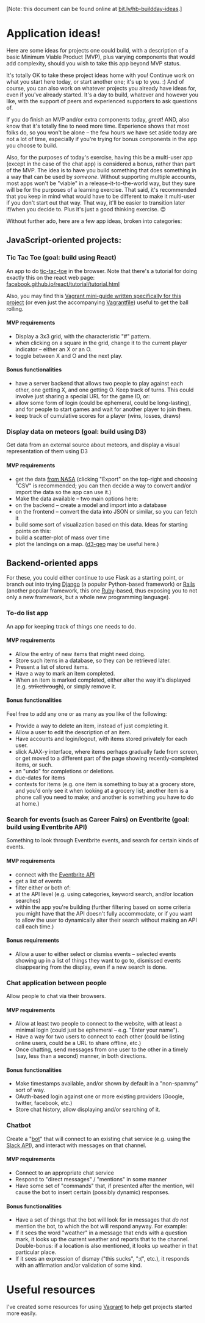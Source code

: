 [Note: this document can be found online at [bit.ly/hb-buildday-ideas](http://bit.ly/hb-buildday-ideas).]

# Application ideas!


Here are some ideas for projects one could build, with a description
of a basic Minimum Viable Product (MVP), plus varying components that
would add complexity, should you wish to take this app beyond MVP status.

It's totally OK to take these project ideas home with you!  Continue
work on what you start here today, or start another one; it's up to
you. :) And of course, you can also work on whatever projects you
already have ideas for, even if you've already started.  It's a day to
build, whatever and however you like, with the support of peers and
experienced supporters to ask questions of.

If you do finish an MVP and/or extra components today, *great*!  AND,
also know that it's totally fine to need more time.  Experience shows
that most folks do, so you won't be alone &#x2013; the few hours we have set
aside today are not a lot of time, especially if you're trying for
bonus components in the app you choose to build.

Also, for the purposes of today's exercise, having this be a
multi-user app (except in the case of the chat app) is considered a
bonus, rather than part of the MVP.  The idea is to have you build
something that does something in a way that can be used by *someone*.
Without supporting multiple accounts, most apps won't be "viable" in a
release-it-to-the-world way, but they sure will be for the purposes of
a learning exercise.  That said, it's recommended that you keep in
mind what would have to be different to make it multi-user if you
don't start out that way.  That way, it'll be easier to transition
later if/when you decide to.  Plus it's just a good thinking
exercise. 😊

Without further ado, here are a few app ideas, broken into categories:

## JavaScript-oriented projects:

### Tic Tac Toe (goal: build using React)

An app to do [tic-tac-toe](https://en.wikipedia.org/wiki/Tic-tac-toe) in the browser.  Note that there's a tutorial
for doing exactly this on the react web page:
[facebook.github.io/react/tutorial/tutorial.html](https://facebook.github.io/react/tutorial/tutorial.html)

Also, you may find this [Vagrant mini-guide written specifically for
this project](https://github.com/lindes/tutorials/tree/master/vagrants#react) (or even just the accompanying [Vagrantfile](https://raw.githubusercontent.com/lindes/tutorials/master/vagrants/react/Vagrantfile)) useful to get
the ball rolling.

#### MVP requirements

-   Display a 3x3 grid, with the characteristic "#" pattern.
-   when clicking on a square in the grid, change it to the current
player indicator &#x2013; either an X or an O.
-   toggle between X and O and the next play.

#### Bonus functionalities

-   have a server backend that allows two people to play against
each other, one getting X, and one getting O.  Keep track of
turns.  This could involve just sharing a special URL for the
game ID, or:
-   allow some form of login (could be ephemeral, could be
long-lasting), and for people to start games and wait for
another player to join them.
-   keep track of cumulative scores for a player (wins, losses,
draws)

### Display data on meteors (goal: build using D3)

Get data from an external source about meteors, and display a visual
representation of them using D3

#### MVP requirements

-   get the data [from NASA](https://data.nasa.gov/Space-Science/Meteorite-Landings/gh4g-9sfh) (clicking "Export" on the top-right and
choosing "CSV" is recommended; you can then decide a way to
convert and/or import the data so the app can use it.)
-   Make the data available &#x2013; two main options here:
-   on the backend &#x2013; create a model and import into a database
-   on the frontend &#x2013; convert the data into JSON or similar, so
you can fetch it
-   build some sort of visualization based on this data.  Ideas for
starting points on this:
-   build a scatter-plot of mass over time
-   plot the landings on a map.  ([d3-geo](https://github.com/d3/d3-geo) may be useful here.)

## Backend-oriented apps

For these, you could either continue to use Flask as a starting point,
or branch out into trying [Django](https://www.djangoproject.com/) (a popular Python-based framework) or
[Rails](http://rubyonrails.org/) (another popular framework, this one [Ruby](https://www.ruby-lang.org/)-based, thus exposing
you to not only a new framework, but a whole new programming
language).

### To-do list app

An app for keeping track of things one needs to do.

#### MVP requirements

-   Allow the entry of new items that might need doing.
-   Store such items in a database, so they can be retrieved later.
-   Present a list of stored items.
-   Have a way to mark an item completed.
-   When an item is marked completed, either alter the way it's
displayed (e.g. <del>strikethrough</del>), or simply remove it.

#### Bonus functionalities

Feel free to add any one or as many as you like of the following:

-   Provide a way to delete an item, instead of just completing it.
-   Allow a user to edit the description of an item.
-   Have accounts and login/logout, with items stored privately for each user.
-   slick AJAX-y interface, where items perhaps gradually fade from
screen, or get moved to a different part of the page showing
recently-completed items, or such.
-   an "undo" for completions or deletions.
-   due-dates for items
-   contexts for items (e.g. one item is something to buy at a grocery
store, and you'd only see it when looking at a grocery list; another
item is a phone call you need to make; and another is something you
have to do at home.)

### Search for events (such as Career Fairs) on Eventbrite (goal: build using Eventbrite API)

Something to look through Eventbrite events, and search for certain
kinds of events.

#### MVP requirements

-   connect with the [Eventbrite API](http://developer.eventbrite.com)
-   get a list of events
-   filter either or both of:
-   at the API level (e.g. using categories, keyword search, and/or
location searches)
-   within the app you're building (further filtering based on
some criteria you might have that the API doesn't fully
accommodate, or if you want to allow the user to dynamically
alter their search without making an API call each time.)

#### Bonus requirements

-   Allow a user to either select or dismiss events &#x2013; selected
events showing up in a list of things they want to go to,
dismissed events disappearing from the display, even if a new
search is done.

### Chat application between people

Allow people to chat via their browsers.

#### MVP requirements

-   Allow at least two people to connect to the website, with at
least a minimal login (could just be ephemeral &#x2013; e.g. "Enter
your name").
-   Have a way for two users to connect to each other (could be
listing online users, could be a URL to share offline, etc.)
-   Once chatting, send messages from one user to the other in a
timely (say, less than a second) manner, in both directions.

#### Bonus functionalities

-   Make timestamps available, and/or shown by default in a
"non-spammy" sort of way.
-   OAuth-based login against one or more existing providers
(Google, twitter, facebook, etc.)
-   Store chat history, allow displaying and/or searching of it.

### Chatbot

Create a "[bot](https://en.wikipedia.org/wiki/Internet_bot)" that will connect to an existing chat service
(e.g. using the [Slack API](https://api.slack.com/)), and interact with messages on that
channel.

#### MVP requirements

-   Connect to an appropriate chat service
-   Respond to "direct messages" / "mentions" in some manner
-   Have some set of "commands" that, if presented after the
mention, will cause the bot to insert certain (possibly
dynamic) responses.

#### Bonus functionalities

-   Have a set of things that the bot will look for in messages
that *do not* mention the bot, to which the bot will respond
anyway.  For example:
-   If it sees the word "weather" in a message that ends with a
question mark, it looks up the current weather and reports
that to the channel.  Double-bonus: if a location is also
mentioned, it looks up weather in that particular place.
-   If it sees an expression of dismay ("this sucks", ":(",
etc.), it responds with an affirmation and/or validation of
some kind.

# Useful resources

I've created some resources for using [Vagrant](https://vagrantup.com/) to help get projects
started more easily.
